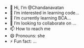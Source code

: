 - 👋 Hi, I’m @Chandanavatan
- 👀 I’m interested in learning code...
- 🌱 I’m currently learning BCA...
- 💞️ I’m looking to collaborate on ...
- 📫 How to reach me 
- 😄 Pronouns: she
- ⚡ Fun fact: ...

<!---
Chandanavatan/Chandanavatan is a ✨ special ✨ repository because its `README.md` (this file) appears on your GitHub profile.
You can click the Preview link to take a look at your changes.
--->
